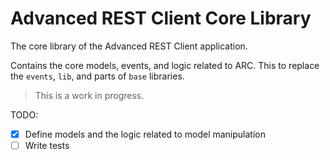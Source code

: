 # Advanced REST Client Core Library

The core library of the Advanced REST Client application.

Contains the core models, events, and logic related to ARC. This to replace the `events`, `lib`, and parts of `base` libraries.

> This is a work in progress.

TODO:

- [x] Define models and the logic related to model manipulation
- [ ] Write tests
